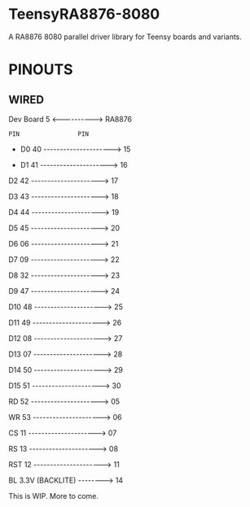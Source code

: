 # TeensyRA8876-8080
A RA8876 8080 parallel driver library for Teensy boards and variants.

# PINOUTS
## WIRED
Dev Board 5 <----------> RA8876

    PIN                PIN

- D0  40 --------------------->  15

- D1  41 --------------------->  16

D2  42 --------------------->  17

D3  43 --------------------->  18

D4  44 --------------------->  19

D5  45 --------------------->  20

D6  06 --------------------->  21

D7  09 --------------------->  22

D8  32 --------------------->  23

D9  47 --------------------->  24

D10 48 --------------------->  25

D11 49 --------------------->  26

D12 08 --------------------->  27

D13 07 --------------------->  28

D14 50 --------------------->  29

D15 51 --------------------->  30

RD  52 --------------------->  05

WR  53 --------------------->  06

CS  11 --------------------->  07

RS  13 --------------------->  08

RST 12 --------------------->  11

BL  3.3V (BACKLITE) -------->  14

This is WIP. More to come.
